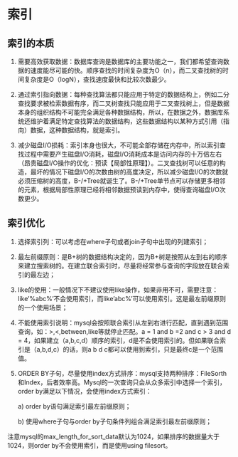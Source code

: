 # 索引

## 索引的本质

1. 需要高效获取数据：数据库查询是数据库的主要功能之一，我们都希望查询数据的速度能尽可能的快。顺序查找的时间复杂度为O（n），而二叉查找树的时间复杂度是O（logN），查找速度最快和比较次数最少。

2. 通过索引指向数据：每种查找算法都只能应用于特定的数据结构上，例如二分查找要求被检索数据有序，而二叉树查找只能应用于二叉查找树上，但是数据本身的组织结构不可能完全满足各种数据结构，所以，在数据之外，数据库系统还维护着满足特定查找算法的数据结构，这些数据结构以某种方式引用（指向）数据，这种数据结构，就是索引。

3. 减少磁盘I/O损耗：索引本身也很大，不可能全部存储在内存中，所以索引查找过程中需要产生磁盘I/O消耗，磁盘I/O消耗成本是访问内存的十万倍左右（昂贵磁盘I/O操作的优化：预读【局部性原理】）。二叉查找树可以任意的构造，最坏的情况下磁盘I/O的次数由树的高度决定，所以减少磁盘I/O的次数就必须压缩树的高度，B-/+Tree就诞生了。B-/+Tree单节点可以存储更多相邻的元素，根据局部性原理已经将相邻数据预读到内存中，使得查询磁盘I/O次数更少。

## 索引优化

1. 选择索引列：可以考虑在where子句或者join子句中出现的列建索引；

2. 最左前缀原则：是B+树的数据结构决定的，因为B+树是按照从左到右的顺序来建立搜索树的。在建立联合索引时，尽量将经常参与查询的字段放在联合索引的最左边；

3. like的使用：一般情况下不建议使用like操作，如果非用不可，需要注意：like’%abc%’不会使用索引，而like’abc%’可以使用索引。这是最左前缀原则的一个使用场景；

4. 不能使用索引说明：mysql会按照联合索引从左到右进行匹配，直到遇到范围查询，如：>,<,between,like等就停止匹配。a = 1 and b =2 and  c > 3 and d = 4，如果建立（a,b,c,d）顺序的索引，d是不会使用索引的。但如果联合索引是（a,b,d,c）的话，则a b d c都可以使用到索引，只是最终c是一个范围值。

5. ORDER BY子句，尽量使用index方式排序：mysql支持两种排序：FileSorth和Index，后者效率高。Mysql的一次查询只会从众多索引中选择一个索引，order by满足以下情况，会使用index方式索引：

   a)          order by语句满足索引最左前缀原则；

   b)         使用where子句与order by子句条件列组合满足索引最左前缀原则；

注意mysql的max_length_for_sort_data默认为1024，如果排序的数据量大于1024，则order by不会使用索引，而是使用using filesort。